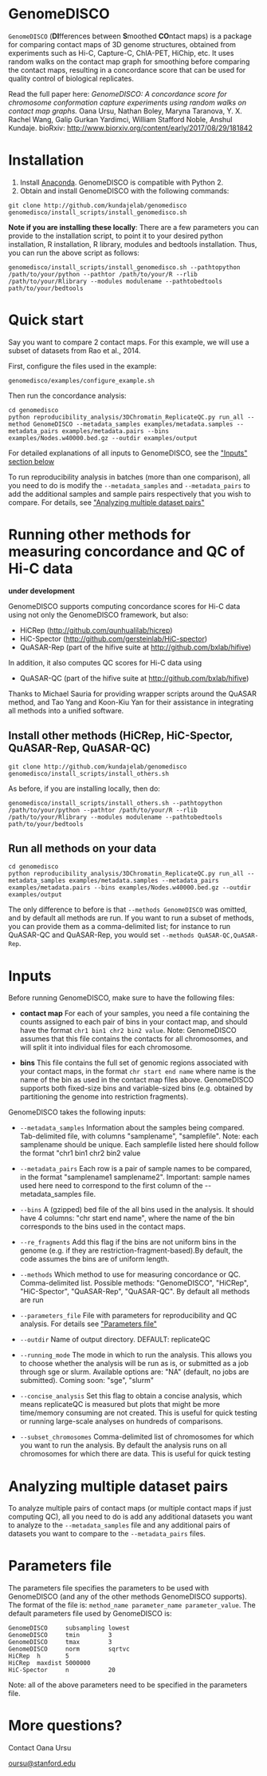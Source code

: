 # GenomeDISCO



`GenomeDISCO` (**DI**fferences between **S**moothed **CO**ntact maps) is a package for comparing contact maps of 3D genome structures, obtained from experiments such as Hi-C, Capture-C, ChIA-PET, HiChip, etc. It uses random walks on the contact map graph for smoothing before comparing the contact maps, resulting in a concordance score that can be used for quality control of biological replicates.

Read the full paper here: 
*GenomeDISCO: A concordance score for chromosome conformation capture experiments using random walks on contact map graphs.* Oana Ursu, Nathan Boley, Maryna Taranova, Y. X. Rachel Wang, Galip Gurkan Yardimci, William Stafford Noble, Anshul Kundaje. bioRxiv: http://www.biorxiv.org/content/early/2017/08/29/181842

Installation
===

1. Install [Anaconda](https://www.continuum.io/downloads). GenomeDISCO is compatible with Python 2.
2. Obtain and install GenomeDISCO with the following commands:
```
git clone http://github.com/kundajelab/genomedisco
genomedisco/install_scripts/install_genomedisco.sh
```

**Note if you are installing these locally**: There are a few parameters you can provide to the installation script, to point it to your desired python installation, R installation, R library, modules and bedtools installation. Thus, you can run the above script as follows:

```
genomedisco/install_scripts/install_genomedisco.sh --pathtopython /path/to/your/python --pathtor /path/to/your/R --rlib /path/to/your/Rlibrary --modules modulename --pathtobedtools path/to/your/bedtools
```

Quick start
====

Say you want to compare 2 contact maps. For this example, we will use a subset of datasets from Rao et al., 2014. 

First, configure the files used in the example:

```
genomedisco/examples/configure_example.sh
```

Then run the concordance analysis:

```
cd genomedisco
python reproducibility_analysis/3DChromatin_ReplicateQC.py run_all --method GenomeDISCO --metadata_samples examples/metadata.samples --metadata_pairs examples/metadata.pairs --bins examples/Nodes.w40000.bed.gz --outdir examples/output 
```

For detailed explanations of all inputs to GenomeDISCO, see the ["Inputs" section below](#inputs)

To run reproducibility analysis in batches (more than one comparison), all you need to do is modify the `--metadata_samples` and `--metadata_pairs` to add the additional samples and sample pairs respectively that you wish to compare. For details, see ["Analyzing multiple dataset pairs"](#analyzing-multiple-dataset-pairs)

Running other methods for measuring concordance and QC of Hi-C data
====

**under development**

GenomeDISCO supports computing concordance scores for Hi-C data using not only the GenomeDISCO framework, but also:
- HiCRep (http://github.com/qunhualilab/hicrep) 
- HiC-Spector (http://github.com/gersteinlab/HiC-spector) 
- QuASAR-Rep (part of the hifive suite at http://github.com/bxlab/hifive) 

In addition, it also computes QC scores for Hi-C data using 
- QuASAR-QC (part of the hifive suite at http://github.com/bxlab/hifive)

Thanks to Michael Sauria for providing wrapper scripts around the QuASAR method, and Tao Yang and Koon-Kiu Yan for their assistance in integrating all methods into a unified software.

Install other methods (HiCRep, HiC-Spector, QuASAR-Rep, QuASAR-QC)
------
```
git clone http://github.com/kundajelab/genomedisco
genomedisco/install_scripts/install_others.sh
```
As before, if you are installing locally, then do:
```
genomedisco/install_scripts/install_others.sh --pathtopython /path/to/your/python --pathtor /path/to/your/R --rlib /path/to/your/Rlibrary --modules modulename --pathtobedtools path/to/your/bedtools
```

Run all methods on your data
------

```
cd genomedisco
python reproducibility_analysis/3DChromatin_ReplicateQC.py run_all --metadata_samples examples/metadata.samples --metadata_pairs examples/metadata.pairs --bins examples/Nodes.w40000.bed.gz --outdir examples/output
```

The only difference to before is that `--methods GenomeDISCO` was omitted, and by default all methods are run. If you want to run a subset of methods, you can provide them as a comma-delimited list; for instance to run QuASAR-QC and QuASAR-Rep, you would set `--methods QuASAR-QC,QuASAR-Rep`.

Inputs
=============

Before running GenomeDISCO, make sure to have the following files:

- **contact map** For each of your samples, you need a file containing the counts assigned to each pair of bins in your contact map, and should have the format `chr1 bin1 chr2 bin2 value`. Note: GenomeDISCO assumes that this file contains the contacts for all chromosomes, and will split it into individual files for each chromosome.

- **bins** This file contains the full set of genomic regions associated with your contact maps, in the format `chr start end name` where name is the name of the bin as used in the contact map files above. GenomeDISCO supports both fixed-size bins and variable-sized bins (e.g. obtained by partitioning the genome into restriction fragments). 

GenomeDISCO takes the following inputs:

- `--metadata_samples` Information about the samples being compared. Tab-delimited file, with columns "samplename", "samplefile". Note: each samplename should be unique. Each samplefile listed here should follow the format "chr1 bin1 chr2 bin2 value

- `--metadata_pairs` Each row is a pair of sample names to be compared, in the format "samplename1 samplename2". Important: sample names used here need to correspond to the first column of the --metadata_samples file.

- `--bins` A (gzipped) bed file of the all bins used in the analysis. It should have 4 columns: "chr start end name", where the name of the bin corresponds to the bins used in the contact maps.

- `--re_fragments` Add this flag if the bins are not uniform bins in the genome (e.g. if they are restriction-fragment-based).By default, the code assumes the bins are of uniform length.

- `--methods` Which method to use for measuring concordance or QC. Comma-delimited list. Possible methods: "GenomeDISCO", "HiCRep", "HiC-Spector", "QuASAR-Rep", "QuASAR-QC". By default all methods are run

- `--parameters_file` File with parameters for reproducibility and QC analysis. For details see ["Parameters file"](#paramaters-file)

- `--outdir` Name of output directory. DEFAULT: replicateQC

- `--running_mode` The mode in which to run the analysis. This allows you to choose whether the analysis will be run as is, or submitted as a job through sge or slurm. Available options are: "NA" (default, no jobs are submitted). Coming soon: "sge", "slurm"

- `--concise_analysis` Set this flag to obtain a concise analysis, which means replicateQC is measured but plots that might be more time/memory consuming are not created. This is useful for quick testing or running large-scale analyses on hundreds of comparisons.

- `--subset_chromosomes` Comma-delimited list of chromosomes for which you want to run the analysis. By default the analysis runs on all chromosomes for which there are data. This is useful for quick testing

Analyzing multiple dataset pairs
======
To analyze multiple pairs of contact maps (or multiple contact maps if just computing QC), all you need to do is add any additional datasets you want to analyze to the `--metadata_samples` file and any additional pairs of datasets you want to compare to the `--metadata_pairs` files. 

Parameters file
======

The parameters file specifies the parameters to be used with GenomeDISCO (and any of the other methods GenomeDISCO supports). The format of the file is: `method_name parameter_name parameter_value`. The default parameters file used by GenomeDISCO is:

```
GenomeDISCO		subsampling	lowest
GenomeDISCO		tmin		3
GenomeDISCO		tmax		3
GenomeDISCO		norm		sqrtvc
HiCRep  h       5
HiCRep  maxdist 5000000
HiC-Spector		n			20
```
Note: all of the above parameters need to be specified in the parameters file.

More questions?
====
Contact Oana Ursu

oursu@stanford.edu



